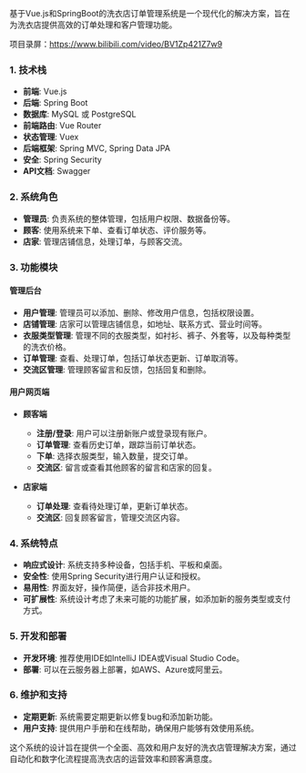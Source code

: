 ﻿基于Vue.js和SpringBoot的洗衣店订单管理系统是一个现代化的解决方案，旨在为洗衣店提供高效的订单处理和客户管理功能。

项目录屏：https://www.bilibili.com/video/BV1Zp421Z7w9

### 1. 技术栈

- **前端**: Vue.js
- **后端**: Spring Boot
- **数据库**: MySQL 或 PostgreSQL
- **前端路由**: Vue Router
- **状态管理**: Vuex
- **后端框架**: Spring MVC, Spring Data JPA
- **安全**: Spring Security
- **API文档**: Swagger

### 2. 系统角色

- **管理员**: 负责系统的整体管理，包括用户权限、数据备份等。
- **顾客**: 使用系统来下单、查看订单状态、评价服务等。
- **店家**: 管理店铺信息，处理订单，与顾客交流。

### 3. 功能模块

#### 管理后台

- **用户管理**: 管理员可以添加、删除、修改用户信息，包括权限设置。
- **店铺管理**: 店家可以管理店铺信息，如地址、联系方式、营业时间等。
- **衣服类型管理**: 管理不同的衣服类型，如衬衫、裤子、外套等，以及每种类型的洗衣价格。
- **订单管理**: 查看、处理订单，包括订单状态更新、订单取消等。
- **交流区管理**: 管理顾客留言和反馈，包括回复和删除。

#### 用户网页端

- **顾客端**
  - **注册/登录**: 用户可以注册新账户或登录现有账户。
  - **订单管理**: 查看历史订单，跟踪当前订单状态。
  - **下单**: 选择衣服类型，输入数量，提交订单。
  - **交流区**: 留言或查看其他顾客的留言和店家的回复。

- **店家端**
  - **订单处理**: 查看待处理订单，更新订单状态。
  - **交流区**: 回复顾客留言，管理交流区内容。

### 4. 系统特点

- **响应式设计**: 系统支持多种设备，包括手机、平板和桌面。
- **安全性**: 使用Spring Security进行用户认证和授权。
- **易用性**: 界面友好，操作简便，适合非技术用户。
- **可扩展性**: 系统设计考虑了未来可能的功能扩展，如添加新的服务类型或支付方式。

### 5. 开发和部署

- **开发环境**: 推荐使用IDE如IntelliJ IDEA或Visual Studio Code。
- **部署**: 可以在云服务器上部署，如AWS、Azure或阿里云。

### 6. 维护和支持

- **定期更新**: 系统需要定期更新以修复bug和添加新功能。
- **用户支持**: 提供用户手册和在线帮助，确保用户能够有效使用系统。

这个系统的设计旨在提供一个全面、高效和用户友好的洗衣店管理解决方案，通过自动化和数字化流程提高洗衣店的运营效率和顾客满意度。